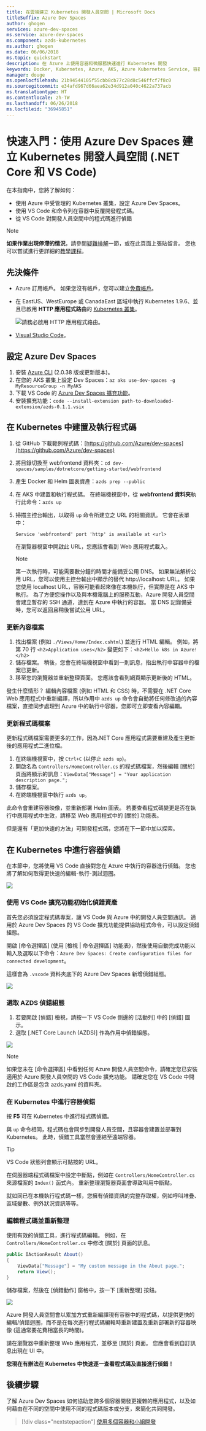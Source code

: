 ```yaml
---
title: 在雲端建立 Kubernetes 開發人員空間 | Microsoft Docs
titleSuffix: Azure Dev Spaces
author: ghogen
services: azure-dev-spaces
ms.service: azure-dev-spaces
ms.component: azds-kubernetes
ms.author: ghogen
ms.date: 06/06/2018
ms.topic: quickstart
description: 在 Azure 上使用容器和微服務快速進行 Kubernetes 開發
keywords: Docker, Kubernetes, Azure, AKS, Azure Kubernetes Service, 容器
manager: douge
ms.openlocfilehash: 21b94544105f55cbb8cb77c28d8c546ffcf7f8c0
ms.sourcegitcommit: e34afd967d66aea62e34d912a040c4622a737acb
ms.translationtype: HT
ms.contentlocale: zh-TW
ms.lasthandoff: 06/26/2018
ms.locfileid: "36945851"
---
```

# <a name="quickstart-create-a-kubernetes-dev-space-with-azure-dev-spaces-net-core-and-vs-code"></a>快速入門：使用 Azure Dev Spaces 建立 Kubernetes 開發人員空間 (.NET Core 和 VS Code)

在本指南中，您將了解如何：

- 使用 Azure 中受管理的 Kubernetes 叢集，設定 Azure Dev Spaces。
- 使用 VS Code 和命令列在容器中反覆開發程式碼。
- 從 VS Code 對開發人員空間中的程式碼進行偵錯

> [!Note]
> **如果作業出現停滯的情況**，請參閱[疑難排解](troubleshooting.md)一節，或在此頁面上張貼留言。 您也可以嘗試進行更詳細的[教學課程](get-started-netcore.md)。

## <a name="prerequisites"></a>先決條件

- Azure 訂用帳戶。 如果您沒有帳戶，您可以建立[免費帳戶](https://azure.microsoft.com/free)。
- 在 EastUS、WestEurope 或 CanadaEast 區域中執行 Kubernetes 1.9.6、並且已啟用 **HTTP 應用程式路由**的 [Kubernetes 叢集](https://ms.portal.azure.com/#create/microsoft.aks)。

  ![請務必啟用 HTTP 應用程式路由。](media/common/Kubernetes-Create-Cluster-3.PNG)

- [Visual Studio Code](https://code.visualstudio.com/download)。

## <a name="set-up-azure-dev-spaces"></a>設定 Azure Dev Spaces

1. 安裝 [Azure CLI](/cli/azure/install-azure-cli?view=azure-cli-latest) (2.0.38 版或更新版本)。
1. 在您的 AKS 叢集上設定 Dev Spaces：`az aks use-dev-spaces -g MyResourceGroup -n MyAKS`
1. 下載 VS Code 的 [Azure Dev Spaces 擴充功能](https://aka.ms/get-azds-code)。
1. 安裝擴充功能：`code --install-extension path-to-downloaded-extension/azds-0.1.1.vsix`

## <a name="build-and-run-code-in-kubernetes"></a>在 Kubernetes 中建置及執行程式碼

1. 從 GitHub 下載範例程式碼：[https://github.com/Azure/dev-spaces](https://github.com/Azure/dev-spaces) 
1. 將目錄切換至 webfrontend 資料夾：`cd dev-spaces/samples/dotnetcore/getting-started/webfrontend`
1. 產生 Docker 和 Helm 圖表資產：`azds prep --public`
1. 在 AKS 中建置和執行程式碼。 在終端機視窗中，從 **webfrontend 資料夾**執行此命令：`azds up`
1. 掃描主控台輸出，以取得 `up` 命令所建立之 URL 的相關資訊。 它會在表單中： 

   `Service 'webfrontend' port 'http' is available at <url>` 

   在瀏覽器視窗中開啟此 URL，您應該會看到 Web 應用程式載入。 
   
   > [!Note]
   > 第一次執行時，可能需要數分鐘的時間才能備妥公用 DNS。 如果無法解析公用 URL，您可以使用主控台輸出中顯示的替代 http://localhost:<portnumber> URL。 如果您使用 localhost URL，容器可能看起來像在本機執行，但實際是在 AKS 中執行。 為了方便您操作以及與本機電腦上的服務互動，Azure 開發人員空間會建立暫存的 SSH 通道，連到在 Azure 中執行的容器。 當 DNS 記錄備妥時，您可以返回且稍後嘗試公用 URL。

### <a name="update-a-content-file"></a>更新內容檔案

1. 找出檔案 (例如 `./Views/Home/Index.cshtml`) 並進行 HTML 編輯。 例如，將第 70 行 `<h2>Application uses</h2>` 變更如下：`<h2>Hello k8s in Azure!</h2>`
1. 儲存檔案。 稍後，您會在終端機視窗中看到一則訊息，指出執行中容器中的檔案已更新。
1. 移至您的瀏覽器並重新整理頁面。 您應該會看到網頁顯示更新後的 HTML。

發生什麼情形？ 編輯內容檔案 (例如 HTML 和 CSS) 時，不需要在 .NET Core Web 應用程式中重新編譯，所以作用中 `azds up` 命令會自動將任何修改過的內容檔案，直接同步處理到 Azure 中的執行中容器，您即可立即查看內容編輯。

### <a name="update-a-code-file"></a>更新程式碼檔案
更新程式碼檔案需要更多的工作，因為.NET Core 應用程式需要重建及產生更新後的應用程式二進位檔。

1. 在終端機視窗中，按 `Ctrl+C` (以停止 `azds up`)。
1. 開啟名為 `Controllers/HomeController.cs` 的程式碼檔案，然後編輯 [關於] 頁面將顯示的訊息：`ViewData["Message"] = "Your application description page.";`
1. 儲存檔案。
1. 在終端機視窗中執行 `azds up`。 

此命令會重建容器映像，並重新部署 Helm 圖表。 若要查看程式碼變更是否在執行中應用程式中生效，請移至 Web 應用程式中的 [關於] 功能表。

但是還有「更加快速的方法」可開發程式碼，您將在下一節中加以探索。 

## <a name="debug-a-container-in-kubernetes"></a>在 Kubernetes 中進行容器偵錯

在本節中，您將使用 VS Code 直接對您在 Azure 中執行的容器進行偵錯。 您也將了解如何取得更快速的編輯-執行-測試迴圈。

![](./media/common/edit-refresh-see.png)

### <a name="initialize-debug-assets-with-the-vs-code-extension"></a>使用 VS Code 擴充功能初始化偵錯資產
首先您必須設定程式碼專案，讓 VS Code 與 Azure 中的開發人員空間通訊。 適用於 Azure Dev Spaces 的 VS Code 擴充功能提供協助程式命令，可以設定偵錯組態。 

開啟 [命令選擇區] (使用 [檢視 | 命令選擇區] 功能表)，然後使用自動完成功能以輸入及選取以下命令：`Azure Dev Spaces: Create configuration files for connected development`。 

這樣會為 `.vscode` 資料夾底下的 Azure Dev Spaces 新增偵錯組態。

![](./media/common/command-palette.png)

### <a name="select-the-azds-debug-configuration"></a>選取 AZDS 偵錯組態
1. 若要開啟 [偵錯] 檢視，請按一下 VS Code 側邊的 [活動列] 中的 [偵錯] 圖示。
1. 選取 [.NET Core Launch (AZDS)] 作為作用中偵錯組態。

![](media/get-started-netcore/debug-configuration.png)

> [!Note]
> 如果您未在 [命令選擇區] 中看到任何 Azure 開發人員空間命令，請確定您已安裝適用於 Azure 開發人員空間的 VS Code 擴充功能。 請確定您在 VS Code 中開啟的工作區是包含 azds.yaml 的資料夾。


### <a name="debug-the-container-in-kubernetes"></a>在 Kubernetes 中進行容器偵錯
按 **F5** 可在 Kubernetes 中進行程式碼偵錯。

與 `up` 命令相同，程式碼也會同步到開發人員空間，且容器會建置並部署到 Kubernetes。 此時，偵錯工具當然會連結至遠端容器。

> [!Tip]
> VS Code 狀態列會顯示可點按的 URL。

在伺服器端程式碼檔案中設定中斷點，例如在 `Controllers/HomeController.cs` 來源檔案的 `Index()` 函式內。 重新整理瀏覽器頁面會導致叫用中斷點。

就如同已在本機執行程式碼一樣，您擁有偵錯資訊的完整存取權，例如呼叫堆疊、區域變數、例外狀況資訊等等。

### <a name="edit-code-and-refresh"></a>編輯程式碼並重新整理
使用有效的偵錯工具，進行程式碼編輯。 例如，在 `Controllers/HomeController.cs` 中修改 [關於] 頁面的訊息。 

```csharp
public IActionResult About()
{
    ViewData["Message"] = "My custom message in the About page.";
    return View();
}
```

儲存檔案，然後在 [偵錯動作] 窗格中，按一下 [重新整理] 按鈕。 

![](media/get-started-netcore/debug-action-refresh.png)

Azure 開發人員空間會以累加方式重新編譯現有容器中的程式碼，以提供更快的編輯/偵錯迴圈，而不是在每次進行程式碼編輯時重新建置及重新部署新的容器映像 (這通常要花費相當長的時間)。

請在瀏覽器中重新整理 Web 應用程式，並移至 [關於] 頁面。 您應會看到自訂訊息出現在 UI 中。

**您現在有辦法在 Kubernetes 中快速逐一查看程式碼及直接進行偵錯！**

## <a name="next-steps"></a>後續步驟

了解 Azure Dev Spaces 如何協助您跨多個容器開發更複雜的應用程式，以及如何藉由在不同的空間中使用不同的程式碼版本或分支，來簡化共同開發。 

> [!div class="nextstepaction"]
> [使用多個容器和小組開發](get-started-netcore.md#call-a-service-running-in-a-separate-container)